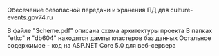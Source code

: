 Обесечение безопасной передачи и хранения ПД для culture-events.gov74.ru

В файле "Scheme.pdf" описана схема архитектуры проекта
В папках "etkc" и "db604" находятся дампы кластеров баз данных
Остальное содержимое - код на ASP.NET Core 5.0 для веб-сервера